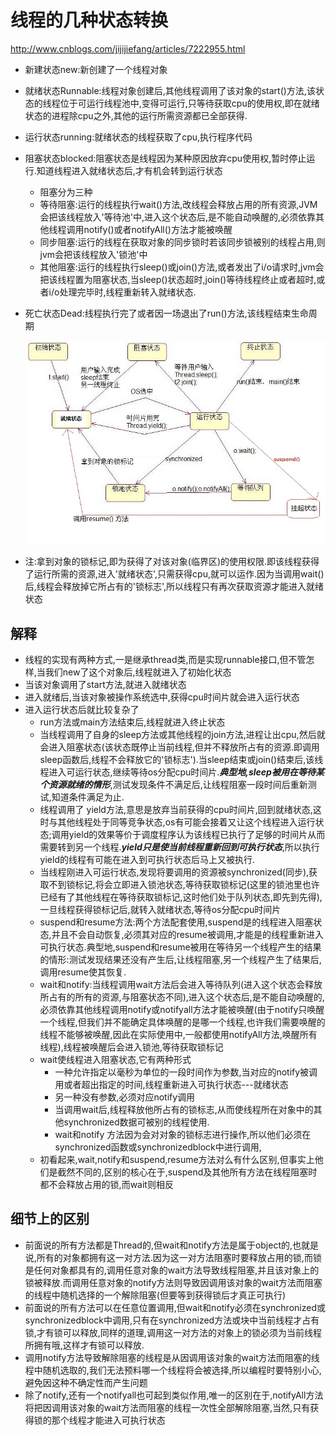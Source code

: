 # 线程的几种状态转换

http://www.cnblogs.com/jijijiefang/articles/7222955.html

- 新建状态new:新创建了一个线程对象

- 就绪状态Runnable:线程对象创建后,其他线程调用了该对象的start()方法,该状态的线程位于可运行线程池中,变得可运行,只等待获取cpu的使用权,即在就绪状态的进程除cpu之外,其他的运行所需资源都已全部获得.

- 运行状态running:就绪状态的线程获取了cpu,执行程序代码

- 阻塞状态blocked:阻塞状态是线程因为某种原因放弃cpu使用权,暂时停止运行.知道线程进入就绪状态后,才有机会转到运行状态

  - 阻塞分为三种
  - 等待阻塞:运行的线程执行wait()方法,改线程会释放占用的所有资源,JVM会把该线程放入'等待池'中,进入这个状态后,是不能自动唤醒的,必须依靠其他线程调用notify()或者notifyAll()方法才能被唤醒
  - 同步阻塞:运行的线程在获取对象的同步锁时若该同步锁被别的线程占用,则jvm会把该线程放入'锁池'中
  - 其他阻塞:运行的线程执行sleep()或join()方法,或者发出了i/o请求时,jvm会把该线程置为阻塞状态,当sleep()状态超时,join()等待线程终止或者超时,或者i/o处理完毕时,线程重新转入就绪状态.

- 死亡状态Dead:线程执行完了或者因一场退出了run()方法,该线程结束生命周期

  ![](./images/thread-status-change-cn.png)

- 注:拿到对象的锁标记,即为获得了对该对象(临界区)的使用权限.即该线程获得了运行所需的资源,进入'就绪状态',只需获得cpu,就可以运作.因为当调用wait()后,线程会释放掉它所占有的'锁标志',所以线程只有再次获取资源才能进入就绪状态

## 解释

- 线程的实现有两种方式,一是继承thread类,而是实现runnable接口,但不管怎样,当我们new了这个对象后,线程就进入了初始化状态
- 当该对象调用了start方法,就进入就绪状态
- 进入就绪后,当该对象被操作系统选中,获得cpu时间片就会进入运行状态
- 进入运行状态后就比较复杂了
  - run方法或main方法结束后,线程就进入终止状态
  - 当线程调用了自身的sleep方法或其他线程的join方法,进程让出cpu,然后就会进入阻塞状态(该状态既停止当前线程,但并不释放所占有的资源.即调用sleep函数后,线程不会释放它的'锁标志').当sleep结束或join()结束后,该线程进入可运行状态,继续等待os分配cpu时间片.***典型地,sleep被用在等待某个资源就绪的情形***,测试发现条件不满足后,让线程阻塞一段时间后重新测试,知道条件满足为止.
  - 线程调用了 yield方法,意思是放弃当前获得的cpu时间片,回到就绪状态,这时与其他线程处于同等竞争状态,os有可能会接着又让这个线程进入运行状态;调用yield的效果等价于调度程序认为该线程已执行了足够的时间片从而需要转到另一个线程.***yield只是使当前线程重新回到可执行状态***,所以执行yield的线程有可能在进入到可执行状态后马上又被执行.
  - 当线程刚进入可运行状态,发现将要调用的资源被synchronized(同步),获取不到锁标记,将会立即进入锁池状态,等待获取锁标记(这里的锁池里也许已经有了其他线程在等待获取锁标记,这时他们处于队列状态,即先到先得),一旦线程获得锁标记后,就转入就绪状态,等待os分配cpu时间片
  - suspend和resume方法:两个方法配套使用,suspend是的线程进入阻塞状态,并且不会自动恢复,必须其对应的resume被调用,才能是的线程重新进入可执行状态.典型地,suspend和resume被用在等待另一个线程产生的结果的情形:测试发现结果还没有产生后,让线程阻塞,另一个线程产生了结果后,调用resume使其恢复.
  - wait和notify:当线程调用wait方法后会进入等待队列(进入这个状态会释放所占有的所有的资源,与阻塞状态不同),进入这个状态后,是不能自动唤醒的,必须依靠其他线程调用notify或notifyall方法才能被唤醒(由于notify只唤醒一个线程,但我们并不能确定具体唤醒的是哪一个线程,也许我们需要唤醒的线程不能够被唤醒,因此在实际使用中,一般都使用notifyAll方法,唤醒所有线程),线程被唤醒后会进入锁池,等待获取锁标记
  - wait使线程进入阻塞状态,它有两种形式
    - 一种允许指定以毫秒为单位的一段时间作为参数,当对应的notify被调用或者超出指定的时间,线程重新进入可执行状态---就绪状态
    - 另一种没有参数,必须对应notify调用
    - 当调用wait后,线程释放他所占有的锁标志,从而使线程所在对象中的其他synchronized数据可被别的线程使用.
    - wait和notify 方法因为会对对象的锁标志进行操作,所以他们必须在synchronized函数或synchronizedblock中进行调用,
  - 初看起来,wait,notify和suspend,resume方法对么有什么区别,但事实上他们是截然不同的,区别的核心在于,suspend及其他所有方法在线程阻塞时都不会释放占用的锁,而wait则相反

## 细节上的区别

- 前面说的所有方法都是Thread的,但wait和notify方法是属于object的,也就是说,所有的对象都拥有这一对方法.因为这一对方法阻塞时要释放占用的锁,而锁是任何对象都具有的,调用任意对象的wait方法导致线程阻塞,并且该对象上的锁被释放.而调用任意对象的notify方法则导致因调用该对象的wait方法而阻塞的线程中随机选择的一个解除阻塞(但要等到获得锁后才真正可执行)
- 前面说的所有方法可以在任意位置调用,但wait和notify必须在synchronized或synchronizedblock中调用,只有在synchronized方法或块中当前线程才占有锁,才有锁可以释放,同样的道理,调用这一对方法的对象上的锁必须为当前线程所拥有哦,这样才有锁可以释放.
- 调用notify方法导致解除阻塞的线程是从因调用该对象的wait方法而阻塞的线程中随机选取的,我们无法预料哪一个线程将会被选择,所以编程时要特别小心,避免因这种不确定性而产生问题
- 除了notify,还有一个notifyall也可起到类似作用,唯一的区别在于,notifyAll方法将把因调用该对象的wait方法而阻塞的线程一次性全部解除阻塞,当然,只有获得锁的那个线程才能进入可执行状态

